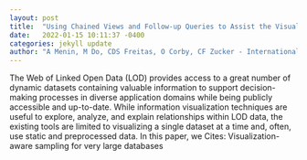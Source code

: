 ```yaml
---
layout: post
title:  "Using Chained Views and Follow-up Queries to Assist the Visual Exploration of the Web of Big Linked Data"
date:   2022-01-15 10:11:37 -0400
categories: jekyll update
author: "A Menin, M Do, CDS Freitas, O Corby, CF Zucker - International Journal of , 2022"
---
```

The Web of Linked Open Data (LOD) provides access to a great number of dynamic datasets containing valuable information to support decision-making processes in diverse application domains while being publicly accessible and up-to-date. While information visualization techniques are useful to explore, analyze, and explain relationships within LOD data, the existing tools are limited to visualizing a single dataset at a time and, often, use static and preprocessed data. In this paper, we Cites: Visualization-aware sampling for very large databases